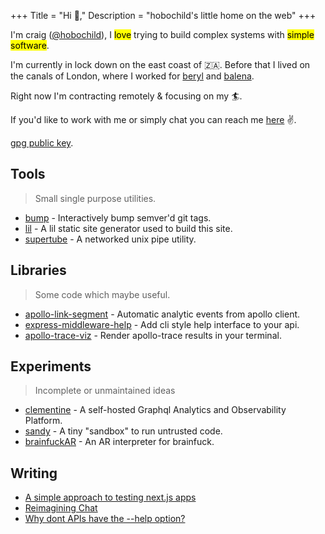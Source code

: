 +++
Title = "Hi 👋,"
Description = "hobochild's little home on the web"
+++

I'm craig ([@hobochild](https://github.com/hobochild)), I <mark>love</mark> trying to build complex systems with <mark>simple software</mark>.

I'm currently in lock down on the east coast of 🇿🇦. Before that I lived on the canals of London, where I worked for [beryl](https://beryl.cc/) and [balena](https://balena.io/).

Right now I'm contracting remotely & focusing on my 🏄.

If you'd like to work with me or simply chat you can reach me [here](mailto:website@hobochild.com) ✌️.

[gpg public key](/publickey.txt).

## Tools

> Small single purpose utilities.

- [bump](https://github.com/hobochild/bump) - Interactively bump semver'd git tags.
- [lil](https://github.com/hobochild/lil) - A lil static site generator used to build this site.   
- [supertube](https://github.com/hobochild/supertube) - A networked unix pipe utility.

## Libraries

> Some code which maybe useful.

- [apollo-link-segment](https://github.com/hobochild/apollo-link-segment) - Automatic analytic events from apollo client. 
- [express-middleware-help](https://github.com/hobochild/express-help-middleware) - Add cli style help interface to your api. 
- [apollo-trace-viz](https://github.com/hobochild/apollo-trace-viz) - Render apollo-trace results in your terminal.

## Experiments

> Incomplete or unmaintained ideas 

- [clementine](https://github.com/hobochild/clementine) - A self-hosted Graphql Analytics and Observability Platform.
- [sandy](https://github.com/hobochild/sandy) - A tiny "sandbox" to run untrusted code.
- [brainfuckAR](https://github.com/hobochild/brainfuckAR) - An AR interpreter for brainfuck.  

## Writing

- [A simple approach to testing next.js apps](/posts/testing.html)
- [Reimagining Chat](/posts/chat.html)
- [Why dont APIs have the --help option?](/posts/help.html)
